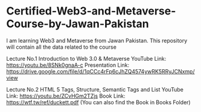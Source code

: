 # Certified-Web3-and-Metaverse-Course-by-Jawan-Pakistan
I am learning Web3 and Metaverse from Jawan Pakistan. This repository will contain all the data related to the course

Lecture No.1
Introduction to Web 3.0 & Metaverse
YouTube Link: https://youtu.be/8SNk0gnaA-c
Presentation Link: https://drive.google.com/file/d/1qCCc4rFp6cJhZQ4574ywRK5RRyJCNxmp/view

Lecture No.2
HTML 5 Tags, Structure, Semantic Tags and List
YouTube Link: https://youtu.be/ZCvHGm2TZjs
Book Link: https://wtf.tw/ref/duckett.pdf
(You can also find the Book in Books Folder)
